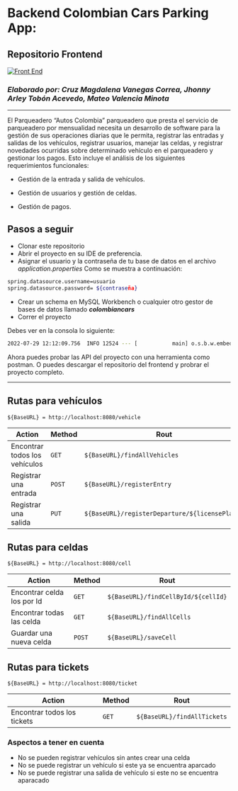 # Backend Colombian Cars Parking App:

## Repositorio Frontend

[![Front End](https://badgen.net/badge/FrontEnd/here/green?icon=github)](https://github.com/malenvac/front_colombian_cars)

### _Elaborado por: Cruz Magdalena Vanegas Correa, Jhonny Arley Tobón Acevedo, Mateo Valencia Minota_

---

El Parqueadero “Autos Colombia” parqueadero que presta el servicio de parqueadero por mensualidad necesita un desarrollo de software para la gestión de sus operaciones diarias que le permita, registrar las entradas y salidas de los vehículos, registrar usuarios, manejar las celdas, y registrar novedades ocurridas sobre determinado vehículo en el parqueadero y gestionar los pagos. Esto incluye el análisis de los siguientes requerimientos funcionales:

- Gestión de la entrada y salida de vehículos.

- Gestión de usuarios y gestión de celdas.

- Gestión de pagos.

## Pasos a seguir

- Clonar este repositorio
- Abrir el proyecto en su IDE de preferencia.
- Asignar el usuario y la contraseña de tu base de datos en el archivo _application.properties_
  Como se muestra a continuación:
```sh
spring.datasource.username=usuario
spring.datasource.password= ${contraseña}
```
- Crear un schema en MySQL Workbench o cualquier otro gestor de bases de datos llamado _**colombiancars**_
- Correr el proyecto

Debes ver en la consola lo siguiente:
```sh
2022-07-29 12:12:09.756  INFO 12524 --- [           main] o.s.b.w.embedded.tomcat.TomcatWebServer  : Tomcat started on port(s): 8080 (http) with context path ''
```

Ahora puedes probar las API del proyecto con una herramienta como postman. O puedes descargar el repositorio del frontend y probrar el proyecto completo.


---
## Rutas para vehículos
```
${BaseURL} = http://localhost:8080/vehicle
```
| Action                       | Method   | Rout                               |
|------------------------------|----------|------------------------------------|
| Encontrar todos los vehículos | `GET`    | `${BaseURL}/findAllVehicles`       |
| Registrar una entrada        | `POST`   | `${BaseURL}/registerEntry`         |
| Registrar una salida  | `PUT`    | `${BaseURL}/registerDeparture/${licensePlate}` |

## Rutas para celdas
```
${BaseURL} = http://localhost:8080/cell
```
| Action                        | Method | Rout                                        |
|-------------------------------|--------|---------------------------------------------|
| Encontrar celda los por Id    | `GET`  | `${BaseURL}/findCellById/${cellId}`         |
| Encontrar todas las celda     | `GET`  | `${BaseURL}/findAllCells`                  |
| Guardar una nueva celda | `POST` | `${BaseURL}/saveCell` |


## Rutas para tickets
```
${BaseURL} = http://localhost:8080/ticket
```
| Action                      | Method | Rout                                |
|-----------------------------|--------|-------------------------------------|
| Encontrar todos los tickets | `GET`  | `${BaseURL}/findAllTickets`         |




### Aspectos a tener en cuenta

- No se pueden registrar vehículos sin antes crear una celda
- No se puede registrar un vehículo si este ya se encuentra aparcado
- No se puede registrar una salida de vehículo si este no se encuentra aparacado

